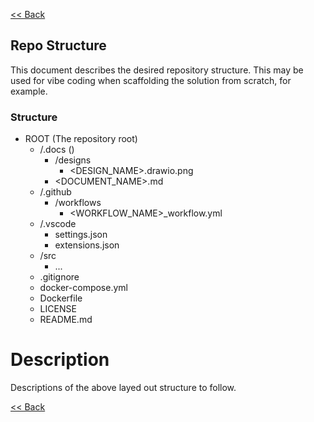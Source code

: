 [<< Back](../README.md)

## Repo Structure
This document describes the desired repository structure. This may be used for vibe coding when scaffolding the solution from scratch, for example.

### Structure
- ROOT (The repository root)
  - /.docs ()
    - /designs
      - <DESIGN_NAME>.drawio.png
    - <DOCUMENT_NAME>.md
  - /.github
    - /workflows
      - <WORKFLOW_NAME>_workflow.yml
  - /.vscode
    - settings.json
    - extensions.json
  - /src
    - ...
  - .gitignore
  - docker-compose.yml
  - Dockerfile
  - LICENSE
  - README.md

# Description
Descriptions of the above layed out structure to follow.

[<< Back](../README.md)